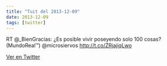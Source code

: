 ```yaml
---
title: "Tuit del 2013-12-09"
date: 2013-12-09
tags: [twitter]
---
```


RT @_BienGracias: ¿Es posible vivir poseyendo solo 100 cosas? (MundoReal™) @microsiervos http://t.co/ZRjajiqLwo



[Ver en Twitter](https://twitter.com/i/web/status/410030498397044736)
